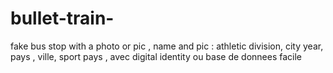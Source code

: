# bullet-train-
fake bus stop with a photo or pic , name and pic : athletic division, city year, pays , ville, sport pays , avec digital identity ou base de donnees facile
